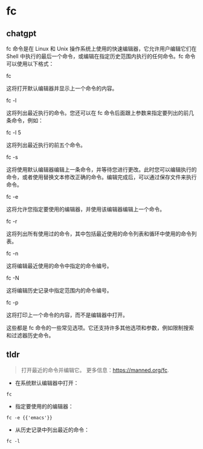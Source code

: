 # fc 
## chatgpt 
fc 命令是在 Linux 和 Unix 操作系统上使用的快速编辑器，它允许用户编辑它们在 Shell 中执行的最后一个命令，或编辑在指定历史范围内执行的任何命令。fc 命令可以使用以下格式：

fc

这将打开默认编辑器并显示上一个命令的内容。

fc -l

这将列出最近执行的命令。您还可以在 fc 命令后面跟上参数来指定要列出的前几条命令，例如：

fc -l 5

这将列出最近执行的前五个命令。

fc -s

这将使用默认编辑器编辑上一条命令，并等待您进行更改。此时您可以编辑执行的命令，或者使用替换文本修改正确的命令。编辑完成后，可以通过保存文件来执行命令。

fc -e

这将允许您指定要使用的编辑器，并使用该编辑器编辑上一个命令。

fc -r

这将列出所有使用过的命令，其中包括最近使用的命令列表和循环中使用的命令列表。

fc -n

这将编辑最近使用的命令中指定的命令编号。

fc -N

这将编辑历史记录中指定范围内的命令编号。

fc -p

这将打印上一个命令的内容，而不是编辑器中打开。

这些都是 fc 命令的一些常见选项。它还支持许多其他选项和参数，例如限制搜索和过滤器历史命令。 

## tldr 
 
> 打开最近的命令并编辑它。
> 更多信息：<https://manned.org/fc>.

- 在系统默认编辑器中打开：

`fc`

- 指定要使用的的编辑器：

`fc -e {{'emacs'}}`

- 从历史记录中列出最近的命令：

`fc -l`
